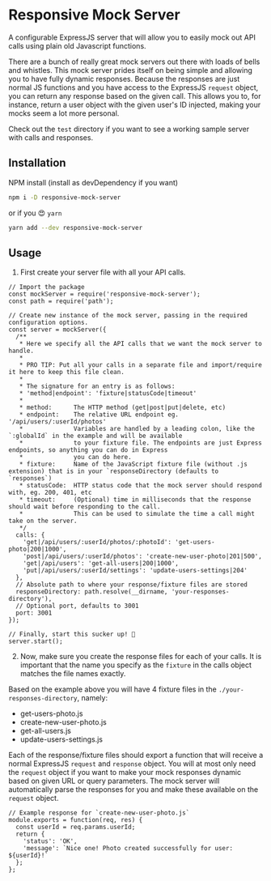 # Responsive Mock Server
A configurable ExpressJS server that will allow you to easily mock out API calls using plain old Javascript functions.

There are a bunch of really great mock servers out there with loads of bells and whistles. This mock server prides itself on being simple and allowing you to have fully dynamic responses. Because the responses are just normal JS functions and you have access to the ExpressJS `request` object, you can return any response based on the given call. This allows you to, for instance, return a user object with the given user's ID injected, making your mocks seem a lot more personal.

Check out the `test` directory if you want to see a working sample server with calls and responses.


## Installation
NPM install (install as devDependency if you want)
```bash
npm i -D responsive-mock-server
```

or if you 😍 `yarn`

```bash
yarn add --dev responsive-mock-server
```

## Usage

1. First create your server file with all your API calls.

```
// Import the package
const mockServer = require('responsive-mock-server');
const path = require('path');

// Create new instance of the mock server, passing in the required configuration options.
const server = mockServer({
  /**
   * Here we specify all the API calls that we want the mock server to handle.
   *
   * PRO TIP: Put all your calls in a separate file and import/require it here to keep this file clean.
   *
   * The signature for an entry is as follows:
   * 'method|endpoint': 'fixture|statusCode|timeout'
   *
   * method:      The HTTP method (get|post|put|delete, etc)
   * endpoint:    The relative URL endpoint eg. '/api/users/:userId/photos'
   *              Variables are handled by a leading colon, like the `:globalId` in the example and will be available
   *              to your fixture file. The endpoints are just Express endpoints, so anything you can do in Express
   *              you can do here.
   * fixture:     Name of the JavaScript fixture file (without .js extension) that is in your `responseDirectory (defaults to `responses`)
   * statusCode:  HTTP status code that the mock server should respond with, eg. 200, 401, etc
   * timeout:     (Optional) time in milliseconds that the response should wait before responding to the call.
   *              This can be used to simulate the time a call might take on the server.
   */
  calls: {
    'get|/api/users/:userId/photos/:photoId': 'get-users-photo|200|1000',
    'post|/api/users/:userId/photos': 'create-new-user-photo|201|500',
    'get|/api/users': 'get-all-users|200|1000',
    'put|/api/users/:userId/settings': 'update-users-settings|204'
  },
  // Absolute path to where your response/fixture files are stored
  responseDirectory: path.resolve(__dirname, 'your-responses-directory'),
  // Optional port, defaults to 3001
  port: 3001
});

// Finally, start this sucker up! 🚀
server.start();
```

2. Now, make sure you create the response files for each of your calls.
It is important that the name you specify as the `fixture` in the calls object matches the file names exactly.

Based on the example above you will have 4 fixture files in the `./your-responses-directory`, namely:
* get-users-photo.js
* create-new-user-photo.js
* get-all-users.js
* update-users-settings.js

Each of the response/fixture files should export a function that will receive a normal ExpressJS `request` and `response` object.
You will at most only need the `request` object if you want to make your mock responses dynamic based on given
URL or query parameters. The mock server will automatically parse the responses for you and make these available on the
`request` object.

```
// Example response for `create-new-user-photo.js`
module.exports = function(req, res) {
  const userId = req.params.userId;
  return {
    'status': 'OK',
    'message': `Nice one! Photo created successfully for user: ${userId}!`
  };
};
```
